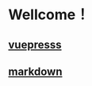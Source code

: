 # Wellcome！
## [vuepresss](https://www.cnblogs.com/schut/p/10461840.html)
## [markdown](http://markdown.p2hp.com/basic-syntax/)
